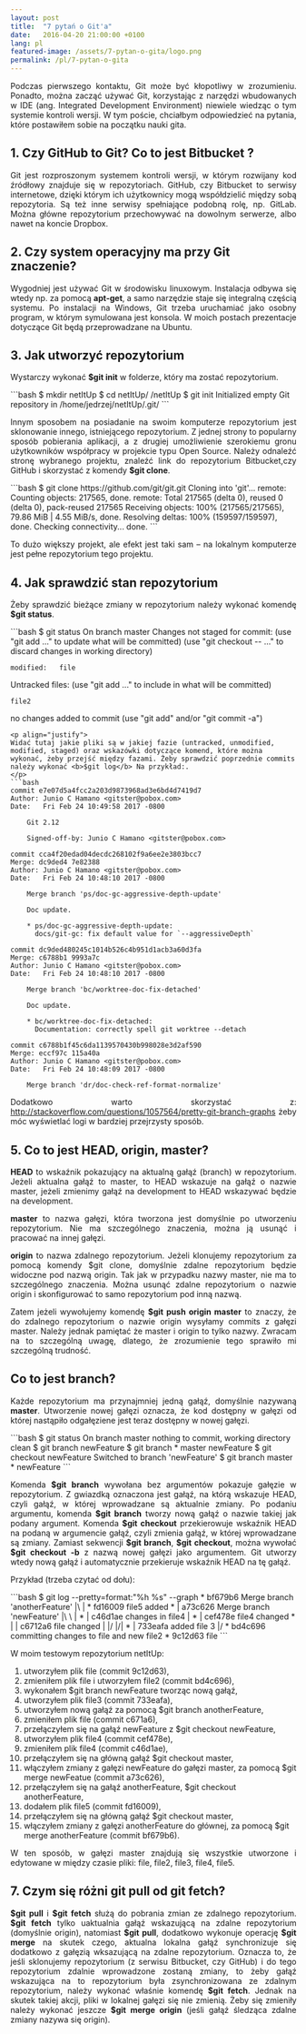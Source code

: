 ```yaml
---
layout: post
title:  "7 pytań o Git'a"
date:   2016-04-20 21:00:00 +0100
lang: pl
featured-image: /assets/7-pytan-o-gita/logo.png
permalink: /pl/7-pytan-o-gita
---
```

<p align="justify">
Podczas pierwszego kontaktu, Git może być kłopotliwy w zrozumieniu. Ponadto, można zacząć używać Git, korzystając z narzędzi wbudowanych w IDE (ang. Integrated Development Environment) niewiele wiedząc o tym systemie kontroli wersji. W tym poście, chciałbym odpowiedzieć na pytania, które postawiłem sobie na początku nauki gita.
</p>
<!--more-->
<h2>1. Czy GitHub to Git? Co to jest Bitbucket ?</h2>
<p align="justify">
Git jest rozproszonym systemem kontroli wersji, w którym rozwijany kod źródłowy znajduje się w repozytoriach. GitHub, czy Bitbucket to serwisy internetowe, dzięki którym ich użytkownicy mogą współdzielić między sobą repozytoria. Są też inne serwisy spełniające podobną rolę, np. GitLab. Można główne repozytorium przechowywać na dowolnym serwerze, albo nawet na koncie Dropbox.
</p>

<h2>2. Czy system operacyjny ma  przy Git znaczenie?</h2>
<p align="justify">
Wygodniej jest używać Git w środowisku linuxowym. Instalacja odbywa się wtedy np. za pomocą  <b>apt-get</b>, a samo narzędzie staje się integralną częścią systemu. Po instalacji na Windows, Git trzeba uruchamiać jako osobny program, w którym symulowana jest konsola. W moich postach prezentacje dotyczące Git będą przeprowadzane na Ubuntu.
</p>
<h2>3. Jak utworzyć repozytorium</h2>
<p align="justify">
Wystarczy wykonać <b>$git init</b> w folderze, który ma zostać repozytorium.
</p>
```bash
$ mkdir netItUp
$ cd netItUp/
/netItUp $ git init
Initialized empty Git repository in /home/jedrzej/netItUp/.git/
```
<p align="justify">
Innym sposobem na posiadanie na swoim komputerze repozytorium jest sklonowanie innego, istniejącego repozytorium. Z jednej strony to popularny sposób pobierania aplikacji, a z drugiej umożliwienie szerokiemu gronu użytkowników współpracy w projekcie typu Open Source. Należy odnaleźć stronę wybranego projektu, znaleźć link do repozytorium Bitbucket,czy GitHub i skorzystać z komendy <b>$git clone</b>.
</p>
```bash
$ git clone https://github.com/git/git.git
Cloning into 'git'...
remote: Counting objects: 217565, done.
remote: Total 217565 (delta 0), reused 0 (delta 0), pack-reused 217565
Receiving objects: 100% (217565/217565), 79.86 MiB | 4.55 MiB/s, done.
Resolving deltas: 100% (159597/159597), done.
Checking connectivity... done.
```
<p align="justify">
To dużo większy projekt, ale efekt jest taki sam – na lokalnym komputerze jest pełne repozytorium tego projektu.
</p>
<h2>4. Jak sprawdzić stan repozytorium</h2>
<p align="justify">
Żeby sprawdzić bieżące zmiany w repozytorium należy wykonać komendę <b>$git status</b>.
</p>
```bash
$ git status
On branch master
Changes not staged for commit:
  (use "git add <file>..." to update what will be committed)
  (use "git checkout -- <file>..." to discard changes in working directory)

    modified:   file

Untracked files:
  (use "git add <file>..." to include in what will be committed)

    file2

no changes added to commit (use "git add" and/or "git commit -a")
```
<p align="justify">
Widać tutaj jakie pliki są w jakiej fazie (untracked, unmodified, modified, staged) oraz wskazówki dotyczące komend, które można wykonać, żeby przejść między fazami. Żeby sprawdzić poprzednie commits należy wykonać <b>$git log</b> Na przykład:.
</p>
```bash
commit e7e07d5a4fcc2a203d9873968ad3e6bd4d7419d7
Author: Junio C Hamano <gitster@pobox.com>
Date:   Fri Feb 24 10:49:58 2017 -0800

    Git 2.12

    Signed-off-by: Junio C Hamano <gitster@pobox.com>

commit cca4f20edad04decdc268102f9a6ee2e3803bcc7
Merge: dc9ded4 7e82388
Author: Junio C Hamano <gitster@pobox.com>
Date:   Fri Feb 24 10:48:10 2017 -0800

    Merge branch 'ps/doc-gc-aggressive-depth-update'

    Doc update.

    * ps/doc-gc-aggressive-depth-update:
      docs/git-gc: fix default value for `--aggressiveDepth`

commit dc9ded480245c1014b526c4b951d1acb3a60d3fa
Merge: c6788b1 9993a7c
Author: Junio C Hamano <gitster@pobox.com>
Date:   Fri Feb 24 10:48:10 2017 -0800

    Merge branch 'bc/worktree-doc-fix-detached'

    Doc update.

    * bc/worktree-doc-fix-detached:
      Documentation: correctly spell git worktree --detach

commit c6788b1f45c6da1139570430b998028e3d2af590
Merge: eccf97c 115a40a
Author: Junio C Hamano <gitster@pobox.com>
Date:   Fri Feb 24 10:48:09 2017 -0800

    Merge branch 'dr/doc-check-ref-format-normalize'

```
<p align="justify">
Dodatkowo warto skorzystać z:
<a href="http://stackoverflow.com/questions/1057564/pretty-git-branch-graphs">http://stackoverflow.com/questions/1057564/pretty-git-branch-graphs</a>
żeby móc wyświetlać logi w bardziej przejrzysty sposób.
</p>
<h2>5. Co to jest HEAD, origin, master?</h2>
<p align="justify">
<b>HEAD</b> to wskaźnik pokazujący na aktualną gałąź (branch) w repozytorium. Jeżeli aktualna gałąź to master, to HEAD wskazuje na gałąź o nazwie master, jeżeli zmienimy gałąź na development  to HEAD wskazywać będzie na development.
</p>
<p align="justify">
<b>master</b> to nazwa gałęzi, która tworzona jest domyślnie po utworzeniu repozytorium. Nie ma szczególnego znaczenia, można ją usunąć i pracować na innej gałęzi.
</p>
<p align="justify">
<b>origin</b> to nazwa zdalnego repozytorium. Jeżeli klonujemy repozytorium za pomocą komendy $git clone, domyślnie zdalne repozytorium będzie widoczne pod nazwą origin. Tak jak w przypadku nazwy master, nie ma to szczególnego znaczenia. Można usunąć zdalne repozytorium o nazwie origin i skonfigurować to samo repozytorium pod inną nazwą.
</p>
<p align="justify">
Zatem jeżeli wywołujemy komendę <b>$git push origin master</b> to znaczy, że do zdalnego repozytorium o nazwie origin wysyłamy commits z gałęzi master. Należy jednak pamiętać że master i origin to tylko nazwy. Zwracam na to szczególną uwagę, dlatego, że zrozumienie tego sprawiło mi szczególną trudność.
</p>
<h2>Co to jest branch?</h2>
<p align="justify">
Każde repozytorium ma przynajmniej jedną gałąź, domyślnie nazywaną <b>master</b>. Utworzenie nowej gałęzi oznacza, że kod dostępny w gałęzi od której nastąpiło odgałęziene jest teraz dostępny w nowej gałęzi.
</p>
```bash
$ git status
On branch master
nothing to commit, working directory clean
$ git branch newFeature
$ git branch
* master
  newFeature
$ git checkout newFeature
Switched to branch 'newFeature'
$ git branch
  master
* newFeature
```
<p align="justify">
Komenda <b>$git branch</b> wywołana bez argumentów pokazuje gałęzie w repozytorium. Z gwiazdką oznaczona jest gałąź, na którą wskazuje HEAD, czyli gałąź, w której wprowadzane są aktualnie zmiany. Po podaniu argumentu, komenda <b>$git branch</b> tworzy nową gałąź o nazwie takiej jak podany argument. Komenda <b>$git checkout</b> przekierowuje wskaźnik HEAD na podaną w argumencie gałąź, czyli zmienia gałąź, w której wprowadzane są zmiany. Zamiast sekwencji <b>$git branch</b>, <b>$git checkout</b>, można wywołać <b>$git checkout -b</b> z nazwą nowej gałęzi jako argumentem. Git utworzy wtedy nową gałąź i automatycznie przekieruje wskaźnik HEAD na tę gałąź.
</p>
<p align="justify">
Przykład (trzeba czytać od dołu):
</p>
```bash
$ git log --pretty=format:"%h %s" --graph
*   bf679b6 Merge branch 'anotherFeature'
|\
| * fd16009 file5 added
* | a73c626 Merge branch 'newFeature'
|\ \
| * | c46d1ae changes in file4
| * | cef478e file4 changed
* | | c6712a6 file changed
| |/
|/|
* | 733eafa added file 3
|/
* bd4c696 committing changes to file and new file2
* 9c12d63 file
```
<p>W moim testowym repozytorium netItUp:</p>
<ol>
<li>utworzyłem plik file (commit 9c12d63),
</li><li>zmieniłem plik file i utworzyłem file2 (commit bd4c696),
</li><li>wykonałem $git branch newFeature tworząc nową gałąź,
</li><li>utworzyłem plik file3 (commit 733eafa),
</li><li>utworzyłem nową gałąź za pomocą $git branch anotherFeature,
</li><li>zmieniłem plik file (commit c671a6),
</li><li>przełączyłem się na gałąź newFeature z $git checkout newFeature,
</li><li>utworzyłem plik file4 (commit cef478e),
</li><li>zmieniłem plik file4 (commit c46d1ae),
</li><li>przełączyłem się na główną gałąź $git checkout master,
</li><li>włączyłem zmiany z gałęzi newFeature do gałęzi master, za pomocą $git merge newFeatue (commit a73c626),
</li><li>przełączyłem się na gałąź anotherFeature, $git checkout anotherFeature,
</li><li>dodałem plik file5 (commit fd16009),
</li><li>przełączyłem się na główną gałąź $git checkout master,
</li><li>włączyłem zmiany z gałęzi anotherFeature do głównej, za pomocą $git merge anotherFeature (commit bf679b6).
</li>
</ol>
<p align="justify">
W ten sposób, w gałęzi master znajdują się wszystkie utworzone i edytowane w między czasie pliki: file, file2, file3, file4, file5.
</p>
<h2>7. Czym się różni git pull od git fetch?</h2>
<p align="justify">
<b>$git pull</b> i <b>$git fetch</b> służą do pobrania zmian ze zdalnego repozytorium. <b>$git fetch</b> tylko uaktualnia gałąź wskazującą na zdalne repozytorium (domyślnie origin), natomiast <b>$git pull</b>, dodatkowo wykonuje operację <b>$git merge</b> na skutek czego, aktualna lokalna gałąź synchronizuje się dodatkowo z gałęzią wksazującą na zdalne repozytorium. Oznacza to, że jeśli sklonujemy repozytorium (z serwisu Bitbucket, czy GitHub) i do tego repozytorium zdalnie wprowadzone zostaną zmiany, to żeby gałąź wskazująca na to repozytorium była zsynchronizowana ze zdalnym repozytorium, należy wykonać właśnie komendę <b>$git fetch</b>. Jednak na skutek takiej akcji, pliki w lokalnej gałęzi się nie zmienią. Żeby się zmieniły należy wykonać jeszcze <b>$git merge origin</b> (jeśli gałąź śledząca zdalne zmiany nazywa się origin).
</p>